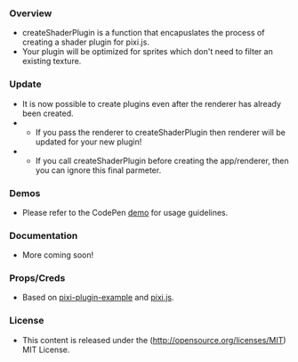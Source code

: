 ### Overview
- createShaderPlugin is a function that encapuslates the process of creating a shader plugin for pixi.js.
- Your plugin will be optimized for sprites which don't need to filter an existing texture.

### Update ###
- It is now possible to create plugins even after the renderer has already been created.
- - If you pass the renderer to createShaderPlugin then renderer will be updated for your new plugin!
- - If you call createShaderPlugin before creating the app/renderer, then you can ignore this final parmeter.

### Demos ###
- Please refer to the CodePen [demo](https://codepen.io/Tazy/pen/PjvPGQ) for usage guidelines.

### Documentation ###
- More coming soon!

### Props/Creds ###
- Based on [pixi-plugin-example](https://github.com/pixijs/pixi-plugin-example) and [pixi.js](https://github.com/pixijs/pixi.js/).

### License ###
- This content is released under the (http://opensource.org/licenses/MIT) MIT License.
